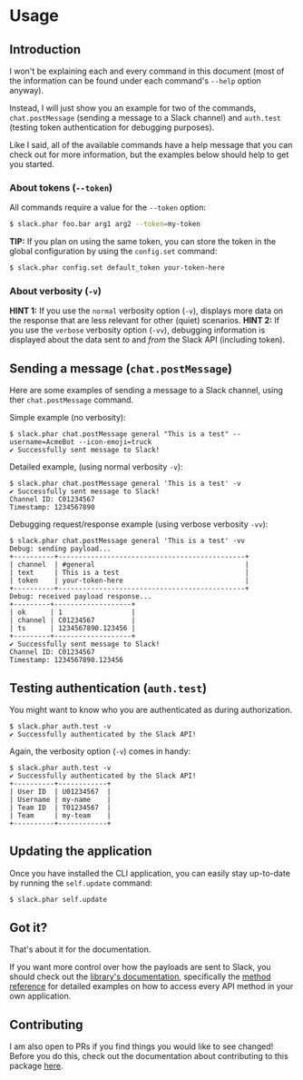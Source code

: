 # Usage

## Introduction

I won't be explaining each and every command in this document (most of the information can be found under each command's
`--help` option anyway).

Instead, I will just show you an example for two of the commands, `chat.postMessage` (sending a message to a
Slack channel) and `auth.test` (testing token authentication for debugging purposes).

Like I said, all of the available commands have a help message that you can check out for more information,
but the examples below should help to get you started.


### About tokens (`--token`)

All commands require a value for the `--token` option:
```bash
$ slack.phar foo.bar arg1 arg2 --token=my-token
```

**TIP:** If you plan on using the same token, you can store the token in the global configuration by using the `config.set`
command:
```bash
$ slack.phar config.set default_token your-token-here
```

### About verbosity (`-v`)

**HINT 1:** If you use the `normal` verbosity option (`-v`), displays more data on the response that are less relevant
for other (quiet) scenarios.
**HINT 2:** If you use the `verbose` verbosity option (`-vv`), debugging information is displayed about the data sent
*to* and *from* the Slack API (including token).


## Sending a message (`chat.postMessage`)

Here are some examples of sending a message to a Slack channel, using ther `chat.postMessage` command.

Simple example (no verbosity):
```
$ slack.phar chat.postMessage general "This is a test" --username=AcmeBot --icon-emoji=truck
✔ Successfully sent message to Slack!
```

Detailed example, (using normal verbosity `-v`):
```
$ slack.phar chat.postMessage general 'This is a test' -v
✔ Successfully sent message to Slack!
Channel ID: C01234567
Timestamp: 1234567890
```

Debugging request/response example (using verbose verbosity `-vv`):
```
$ slack.phar chat.postMessage general 'This is a test' -vv
Debug: sending payload...
+----------+----------------------------------------------+
| channel  | #general                                     |
| text     | This is a test                               |
| token    | your-token-here                              |
+----------+----------------------------------------------+
Debug: received payload response...
+---------+-------------------+
| ok      | 1                 |
| channel | C01234567         |
| ts      | 1234567890.123456 |
+---------+-------------------+
✔ Successfully sent message to Slack!
Channel ID: C01234567
Timestamp: 1234567890.123456
```

## Testing authentication (`auth.test`)

You might want to know who you are authenticated as during authorization.

```
$ slack.phar auth.test -v
✔ Successfully authenticated by the Slack API!
```

Again, the verbosity option (`-v`) comes in handy:
```
$ slack.phar auth.test -v
✔ Successfully authenticated by the Slack API!
+----------+------------+
| User ID  | U01234567  |
| Username | my-name    |
| Team ID  | T01234567  |
| Team     | my-team    |
+----------+------------+
```

## Updating the application

Once you have installed the CLI application, you can easily stay up-to-date by running the `self.update` command:
```bash
$ slack.phar self.update
```


## Got it?

That's about it for the documentation.

If you want more control over how the payloads are sent to Slack, you should check out the [library's documentation](https://github.com/cleentfaar/slack/blob/master/Resources/doc/usage.md),
specifically the [method reference](https://github.com/cleentfaar/slack/blob/master/Resources/doc/methods/index.md) for
detailed examples on how to access every API method in your own application.


## Contributing

I am also open to PRs if you find things you would like to see changed! Before you do this, check out the documentation
about contributing to this package [here](contributing.md).
